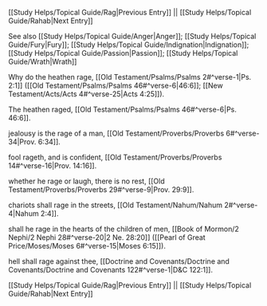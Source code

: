 [[Study Helps/Topical Guide/Rag|Previous Entry]]  ||  [[Study Helps/Topical Guide/Rahab|Next Entry]]

 See also [[Study Helps/Topical Guide/Anger|Anger]]; [[Study Helps/Topical Guide/Fury|Fury]]; [[Study Helps/Topical Guide/Indignation|Indignation]]; [[Study Helps/Topical Guide/Passion|Passion]]; [[Study Helps/Topical Guide/Wrath|Wrath]]

 Why do the heathen rage, [[Old Testament/Psalms/Psalms 2#^verse-1|Ps. 2:1]] ([[Old Testament/Psalms/Psalms 46#^verse-6|46:6]]; [[New Testament/Acts/Acts 4#^verse-25|Acts 4:25]]).

 The heathen raged, [[Old Testament/Psalms/Psalms 46#^verse-6|Ps. 46:6]].

 jealousy is the rage of a man, [[Old Testament/Proverbs/Proverbs 6#^verse-34|Prov. 6:34]].

 fool rageth, and is confident, [[Old Testament/Proverbs/Proverbs 14#^verse-16|Prov. 14:16]].

 whether he rage or laugh, there is no rest, [[Old Testament/Proverbs/Proverbs 29#^verse-9|Prov. 29:9]].

 chariots shall rage in the streets, [[Old Testament/Nahum/Nahum 2#^verse-4|Nahum 2:4]].

 shall he rage in the hearts of the children of men, [[Book of Mormon/2 Nephi/2 Nephi 28#^verse-20|2 Ne. 28:20]] ([[Pearl of Great Price/Moses/Moses 6#^verse-15|Moses 6:15]]).

 hell shall rage against thee, [[Doctrine and Covenants/Doctrine and Covenants/Doctrine and Covenants 122#^verse-1|D&C 122:1]].

[[Study Helps/Topical Guide/Rag|Previous Entry]]  ||  [[Study Helps/Topical Guide/Rahab|Next Entry]]